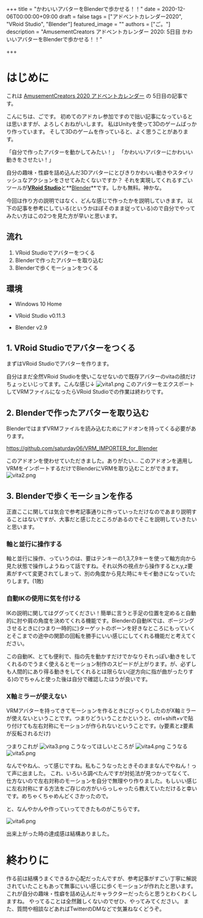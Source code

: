 +++
title =  "かわいいアバターをBlenderで歩かせる！！"
date = 2020-12-06T00:00:00+09:00
draft = false
tags = ["アドベントカレンダー2020", "VRoid Studio", "Blender"]
featured_image = ""
authors = ["ご。"]
description = "AmusementCreators アドベントカレンダー 2020: 5日目 かわいいアバターをBlenderで歩かせる！！"

+++

# はじめに

これは [AmusementCreators 2020 アドベントカレンダー](https://adventar.org/calendars/5400) の 5日目の記事です。

こんにちは、ごです。
初めてのアドカレ参加ですので拙い記事になっているとは思いますが、よろしくおねがいします。
私はUnityを使って3Dのゲームばっかり作っています。
そして3Dのゲームを作っていると、よく思うことがあります。

「自分で作ったアバターを動かしてみたい！」
「かわいいアバターにかわいい動きをさせたい！」

自分の趣味・性癖を詰め込んだ3Dアバターにとびきりかわいい動きやスタイリッシュなアクションをさせてみたくないですか？
それを実現してくれるすごいツールが[**VRoid Studio**](https://vroid.com/studio/)と**[Blender](https://www.blender.org/)**です。しかも無料。神かな。

今回は作り方の説明ではなく、どんな感じで作ったかを説明していきます。
以下の記事を参考にしている(というかほぼそのまま従っている)ので自分でやってみたい方はこの2つを見た方が早いと思います。

## 流れ

1. VRoid Studioでアバターをつくる
2. Blenderで作ったアバターを取り込む
3. Blenderで歩くモーションをつくる

## 環境

* Windows 10 Home
* VRoid Studio v0.11.3

* Blender v2.9

## 1. VRoid Studioでアバターをつくる

まずはVRoid Studioでアバターを作ります。

自分はまだ全然VRoid Studioを使いこなせないので既存アバターのvitaの顔だけちょっといじってます。こんな感じ↓
![vita1.png](/images/acac2020/6/1.png)
このアバターをエクスポートしてVRMファイルになったらVRoid Studioでの作業は終わりです。

## 2. Blenderで作ったアバターを取り込む

BlenderではまずVRMファイルを読み込むためにアドオンを持ってくる必要があります。

https://github.com/saturday06/VRM_IMPORTER_for_Blender

このアドオンを使わせていただきました。ありがたい...
このアドオンを適用しVRMをインポートするだけでBlenderにVRMを取り込むことができます。
![vita2.png](/images/acac2020/6/2.png)

## 3. Blenderで歩くモーションを作る

正直ここに関しては気合で参考記事通りに作っていっただけなのであまり説明することはないですが、大事だと感じたところがあるのでそこを説明していきたいと思います。

### 軸と並行に操作する

軸と並行に操作、っていうのは、要はテンキーの1,3,7,9キーを使って軸方向から見た状態で操作しようねって話ですね。それ以外の視点から操作するとx,y,z要素がすべて変更されてしまって、別の角度から見た時にキモイ動きになっていたりします。(1敗)

### 自動IKの使用に気を付ける

IKの説明に関してはググってください！簡単に言うと手足の位置を定めると自動的に肘や肩の角度を決めてくれる機能です。Blenderの自動IKでは、ポージングさせるときに(つまり一時的に)ターゲットのボーンを好きなところにもっていくとそこまでの途中の関節の回転を勝手にいい感じにしてくれる機能だと考えてください。

この自動IK、とても便利で、指の先を動かすだけでかなりそれっぽい動きをしてくれるのでうまく使えるとモーション制作のスピードが上がります。が、必ずしも人間的にあり得る動きをしてくれるとは限らない(逆方向に指が曲がったりする)のでちゃんと使った後は自分で確認したほうが良いです。

### X軸ミラーが使えない

VRMアバターを持ってきてモーションを作るときにびっくりしたのがX軸ミラーが使えないということです。つまりどういうことかというと、ctrl+shift+vで貼り付けても左右対称にモーションが作られないということです。(y要素とz要素が反転されるだけ)

つまりこれが
![vita3.png](/images/acac2020/6/3.png)
こうなってほしいところが
![vita4.png](/images/acac2020/6/4.png)
こうなる
![vita5.png](/images/acac2020/6/5.png)

なんでやねん、って感じですね。私もこうなったときそのままなんでやねん！って声に出ました。
これ、いろいろ調べたんですが対処法が見つかってなくて、仕方ないので左右対称のモーションを自分で無理やり作りました。もしいい感じに左右対称にする方法をご存じの方がいらっしゃったら教えていただけると幸いです。めちゃくちゃめんどくさかったので。

と、なんやかんや作っていってできたものがこちらです。

![vita6.png](/images/acac2020/6/walk.png)

出来上がった時の達成感は結構ありました。

# 終わりに

作る前は結構うまくできるか心配だったんですが、参考記事がすごい丁寧に解説されていたこともあって無事にいい感じに歩くモーションが作れたと思います。
これが自分の趣味・性癖を詰め込んだキャラクターだったらと思うとわくわくしますね。
やってることは全然難しくないのでぜひ、やってみてください。
また、質問や相談などあればTwitterのDMなどで気兼ねなくどうぞ。
